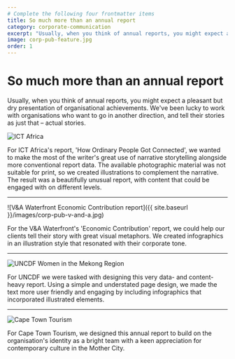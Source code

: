 ```yaml
---
# Complete the following four frontmatter items
title: So much more than an annual report
category: corporate-communication
excerpt: "Usually, when you think of annual reports, you might expect a pleasant but dry presentation of organisational achievements. We've been lucky to work with organisations who want to go in another direction."
image: corp-pub-feature.jpg
order: 1
---
```


# So much more than an annual&nbsp;report

Usually, when you think of annual reports, you might expect a pleasant but dry presentation of organisational achievements. We've been lucky to work with organisations who want to go in another direction, and tell their stories as just that – actual stories.

![ICT Africa]({{site.baseurl}}/images/corp-pub-itc-africa.jpg)

For ICT Africa's report, 'How Ordinary People Got Connected', we wanted to make the most of the writer's great use of narrative storytelling alongside more conventional report data. The available photographic material was not suitable for print, so we created illustrations to complement the narrative. The result was a beautifully unusual report, with content that could be engaged with on different levels.

---

![V&A Waterfront Economic Contribution report]({{ site.baseurl }}/images/corp-pub-v-and-a.jpg)

For the V&A Waterfront's 'Economic Contribution' report, we could help our clients tell their story with great visual metaphors. We created infographics in an illustration style that resonated with their corporate tone.

---

![UNCDF Women in the Mekong Region]({{site.baseurl}}/images/corp-pub-asean.jpg)

For UNCDF we were tasked with designing this very data- and content-heavy report. Using a simple and understated page design, we made the text more user friendly and engaging by including infographics that incorporated illustrated elements.

---

![Cape Town Tourism]({{site.baseurl}}/images/cape-town-tourism-report.jpg)

For Cape Town Tourism, we designed this annual report to build on the organisation's identity as a bright team with a keen appreciation for contemporary culture in the Mother City.
